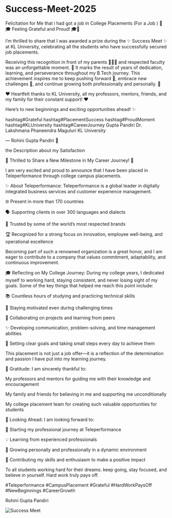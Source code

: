 # Success-Meet-2025
Felicitation for Me that i had got a job in College Placements (For a Job )
🌟🎓 Feeling Grateful and Proud! 🎓🌟

I’m thrilled to share that I was awarded a prize during the ✨ Success Meet ✨ at KL University, celebrating all the students who have successfully secured job placements.

Receiving this recognition in front of my parents 👨‍👩‍👧 and respected faculty was an unforgettable moment. 🙏 It marks the result of years of dedication, learning, and perseverance throughout my B.Tech journey.
This achievement inspires me to keep pushing forward 🚀, embrace new challenges 💼, and continue growing both professionally and personally. 🌱

❤️ Heartfelt thanks to KL University, all my professors, mentors, friends, and my family for their constant support! ❤️

Here’s to new beginnings and exciting opportunities ahead! ✨

hashtag#Grateful hashtag#PlacementSuccess hashtag#ProudMoment hashtag#KLUniversity hashtag#CareerJourney Gupta Pandiri Dr. Lakshmana Phaneendra Maguluri KL University

— Rohini Gupta Pandiri 🌸



the Description about my Satisfaction

🌟 Thrilled to Share a New Milestone in My Career Journey! 🌟

I am very excited and proud to announce that I have been placed in Teleperformance through college campus placements.

✨ About Teleperformance:
Teleperformance is a global leader in digitally integrated business services and customer experience management.

🌐 Present in more than 170 countries

🗣️ Supporting clients in over 300 languages and dialects

💼 Trusted by some of the world’s most respected brands

🏆 Recognized for a strong focus on innovation, employee well-being, and operational excellence

Becoming part of such a renowned organization is a great honor, and I am eager to contribute to a company that values commitment, adaptability, and continuous improvement.

🎓 Reflecting on My College Journey:
During my college years, I dedicated myself to working hard, staying consistent, and never losing sight of my goals.
Some of the key things that helped me reach this point include:

📚 Countless hours of studying and practicing technical skills

💪 Staying motivated even during challenging times

🤝 Collaborating on projects and learning from peers

✨ Developing communication, problem-solving, and time management abilities

🎯 Setting clear goals and taking small steps every day to achieve them

This placement is not just a job offer—it is a reflection of the determination and passion I have put into my learning journey.

🙌 Gratitude:
I am sincerely thankful to:

My professors and mentors for guiding me with their knowledge and encouragement

My family and friends for believing in me and supporting me unconditionally

My college placement team for creating such valuable opportunities for students

🌱 Looking Ahead:
I am looking forward to:

🚀 Starting my professional journey at Teleperformance

💡 Learning from experienced professionals

🌟 Growing personally and professionally in a dynamic environment

🤝 Contributing my skills and enthusiasm to make a positive impact

To all students working hard for their dreams: keep going, stay focused, and believe in yourself. Hard work truly pays off.

#Teleperformance #CampusPlacement #Grateful #HardWorkPaysOff #NewBeginnings #CareerGrowth

Rohini Gupta Pandiri




![Success Meet](https://github.com/user-attachments/assets/161190a0-b4e8-443f-8ba0-7ebbf022a0b1)
